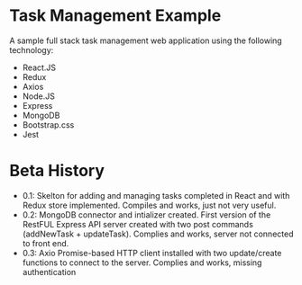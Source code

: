 # Task Management Example 
A sample full stack task management web application using the following technology:
- React.JS
- Redux
- Axios
- Node.JS
- Express
- MongoDB
- Bootstrap.css
- Jest

# Beta History
- 0.1: Skelton for adding and managing tasks completed in React and with Redux store implemented. Compiles and works, just not very useful.
- 0.2: MongoDB connector and intializer created. First version of the RestFUL Express API server created with two post commands (addNewTask + updateTask). Complies and works, server not connected to front end.
- 0.3: Axio Promise-based HTTP client installed with two update/create functions to connect to the server. Complies and works, missing authentication
